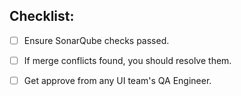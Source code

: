 ## Checklist:

- [ ] Ensure SonarQube checks passed.


- [ ] If merge conflicts found, you should resolve them.


- [ ] Get approve from any UI team's QA Engineer.